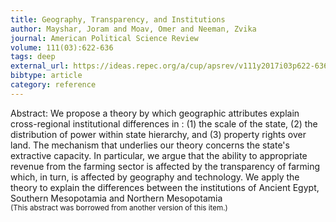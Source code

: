 ```yaml
---
title: Geography, Transparency, and Institutions
author: Mayshar, Joram and Moav, Omer and Neeman, Zvika
journal: American Political Science Review
volume: 111(03):622-636
tags: deep
external_url: https://ideas.repec.org/a/cup/apsrev/v111y2017i03p622-636_00.html
bibtype: article
category: reference
---
```

Abstract: We propose a theory by which geographic attributes explain cross-regional institutional differences in : (1) the scale of the state, (2) the distribution of power within state hierarchy, and (3) property rights over land. The mechanism that underlies our theory concerns the state's extractive capacity. In particular, we argue that the ability to appropriate revenue from the farming sector is affected by the transparency of farming which, in turn, is affected by geography and technology. We apply the theory to explain the differences between the institutions of Ancient Egypt, Southern Mesopotamia and Northern Mesopotamia<br><small>(This abstract was borrowed from another version of this item.)</small>
